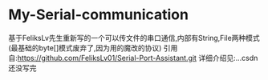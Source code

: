 # My-Serial-communication
基于FeliksLv先生重新写的一个可以传文件的串口通信,内部有String,File两种模式(最基础的byte[]模式废弃了,因为用的魔改的协议)
引用自:https://github.com/FeliksLv01/Serial-Port-Assistant.git
详细介绍见:...csdn还没写完
